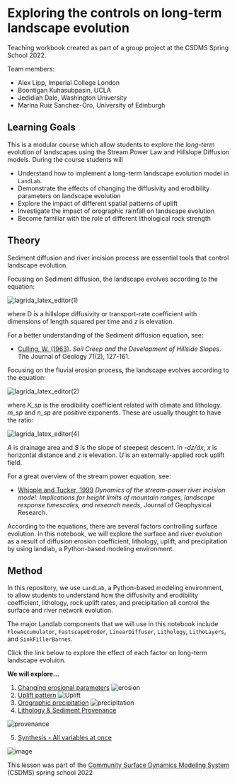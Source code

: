 # Exploring the controls on long-term landscape evolution 

Teaching workbook created as part of a group project at the CSDMS Spring School 2022.

Team members: 
* Alex Lipp, Imperial College London
* Boontigan Kuhasubpasin, UCLA
* Jedidiah Dale, Washington University 
* Marina Ruiz Sanchez-Oro, University of Edinburgh 

## Learning Goals 

This is a modular course which allow students to explore the *long-term* evolution of landscapes using the Stream Power Law and Hillslope Diffusion models. During the course students will 

- Understand how to implement a long-term landscape evolution model in `LandLab`.
- Demonstrate the effects of changing the diffusivity and erodibility parameters on landscape evolution
- Explore the impact of different spatial patterns of uplift 
- Investigate the impact of orographic rainfall on landscape evolution
- Become familiar with the role of different lithological rock strength

## Theory

Sediment diffusion and river incision process are essential tools that control landscape evolution.

Focusing on Sediment diffusion, the landscape evolves according to the equation:

![lagrida_latex_editor(1)](https://user-images.githubusercontent.com/22777013/169076010-1aced4a9-5268-4b05-8131-d3ba6ef3c3c6.png)


where D is a hillslope diffusivity or transport-rate coefficient with dimensions of length squared per time and $z$ is elevation.

For a better understanding of the Sediment diffusion equation, see: 

- [Culling, W. (1963)](https://dx.doi.org/10.1086/626891). _Soil Creep and the Development of Hillside Slopes_. The Journal of Geology 71(2), 127-161.

Focusing on the fluvial erosion process, the landscape evolves according to the equation:

![lagrida_latex_editor(2)](https://user-images.githubusercontent.com/22777013/169076527-8aa9486f-fce4-4697-b837-0af115002c81.png)


where *K_sp* is the erodibility coefficient related with climate and lithology. *m_sp* and *n_sp* are positive exponents. These are usually thought to have the ratio:

![lagrida_latex_editor(4)](https://user-images.githubusercontent.com/22777013/169078313-a9334b1d-3548-4ff2-a5d5-789efeb1442b.png)


*A* is drainage area and *S* is the slope of steepest descent. In *-dz/dx*, *x* is horizontal distance and *z* is elevation. *U* is an externally-applied rock uplift field.

For a great overview of the stream power equation, see: 

- [Whipple and Tucker, 1999](https://agupubs.onlinelibrary.wiley.com/doi/10.1029/1999JB900120) _Dynamics of the stream-power river incision model: Implications for height limits of mountain ranges, landscape response timescales, and research needs_, Journal of Geophysical Research. 

According to the equations, there are several factors controlling surface evolution. In this notebook, we will explore the surface and river evolution as a result of diffusion erosion coefficient, lithology, uplift, and precipitation by using landlab, a Python-based modeling environment.


## Method

In this repository, we use `LandLab`, a Python-based modeling environment, to allow students to understand how the diffusivity and erodibility coefficient, lithology, rock uplift rates, and precipitation all control the surface and river network evolution. 

The major Landlab components that we will use in this notebook include `FlowAccumulator`, `FastscapeEroder`, `LinearDiffuser`, `Lithology`, `LithoLayers`, and `SinkFillerBarnes`.

Click the link below to explore the effect of each factor on long-term landscape evoluion.

**We will explore...**
1. [Changing erosional parameters](https://github.com/csdms-spring-school-2022/rock-water-uplift/blob/main/erosion.ipynb)
![erosion](https://user-images.githubusercontent.com/10188895/168962893-03150963-1759-4601-bba7-574ec03e5426.png)
3. [Uplift pattern](https://github.com/csdms-spring-school-2022/rock-water-uplift/blob/main/uplift.ipynb)
![Uplift](https://user-images.githubusercontent.com/10188895/168959615-c564009d-fa1b-4322-acc9-a19198c83070.png)
3. [Orographic precipitation](https://github.com/csdms-spring-school-2022/rock-water-uplift/blob/main/precipitation.ipynb)
![precipitation](https://user-images.githubusercontent.com/10188895/168962321-9f5f2707-e00d-4117-89d2-4c7ad59ad9dd.png)
4. [Lithology & Sediment Provenance](https://github.com/csdms-spring-school-2022/rock-water-uplift/blob/main/lithology.ipynb)

![provenance](https://user-images.githubusercontent.com/10188895/168963151-605ba3a3-6918-4540-8455-ffe421f8e5d5.png)

5. [Synthesis - All variables at once](https://github.com/csdms-spring-school-2022/rock-water-uplift/blob/main/synthesis.ipynb)

![image](https://user-images.githubusercontent.com/10188895/168928493-5319e647-3668-4463-be5d-b59788fa22fb.png)


This lesson was part of the [Community Surface Dynamics Modeling System ](https://csdms.colorado.edu)(CSDMS) spring school 2022


